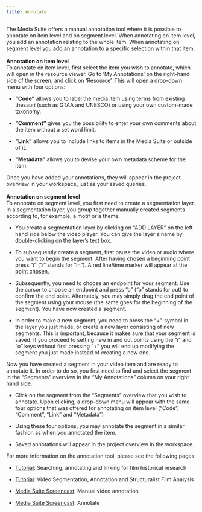 ```yaml
---
title: Annotate
---
```


The Media Suite offers a manual annotation tool where it is possible to annotate on item level and on segment level. When annotating on item level, you add an annotation relating to the whole item. When annotating on segment level you add an annotation to a specific selection within that item.\
\
**Annotation on item level** \
To annotate on item level, first select the item you wish to annotate, which will open in the resource viewer. Go to ‘My Annotations’ on the right-hand side of the screen, and click on ‘Resource’. This will open a drop-down menu with four options:

* **“Code”** allows you to label the media item using terms from existing thesauri (such as GTAA and UNESCO) or using your own custom-made taxonomy.

* **“Comment”** gives you the possibility to enter your own comments about the item without a set word limit.

* **“Link”** allows you to include links to items in the Media Suite or outside of it.

* **“Metadata”** allows you to devise your own metadata scheme for the item.

Once you have added your annotations, they will appear in the project overview in your workspace, just as your saved queries.\
\
**Annotation on segment level** \
To annotate on segment level, you first need to create a segmentation layer. In a segmentation layer, you group together manually created segments according to, for example, a motif or a theme.

* You create a segmentation layer by clicking on “ADD LAYER” on the left hand side below the video player. You can give the layer a name by double-clicking on the layer’s text box.

* To subsequently create a segment, first pause the video or audio where you want to begin the segment. After having chosen a beginning point press “i” (“i” stands for “in”). A red line/time marker will appear at the point chosen.

* Subsequently, you need to choose an endpoint for your segment. Use the cursor to choose an endpoint and press “o” (“o” stands for out) to confirm the end point. Alternately, you may simply drag the end point of the segment using your mouse (the same goes for the beginning of the segment). You have now created a segment.

* In order to make a new segment, you need to press the “\+”-symbol in the layer you just made, or create a new layer consisting of new segments. This is important, because it makes sure that your segment is saved. If you proceed to setting new in and out points using the “i” and “o” keys without first pressing “\+” you will end up modifying the segment you just made instead of creating a new one.

Now you have created a segment in your video item and are ready to annotate it. In order to do so, you first need to find and select the segment in the “Segments” overview in the “My Annotations” column on your right hand side.

* Click on the segment from the “Segments” overview that you wish to annotate. Upon clicking, a drop-down menu will appear with the same four options that was offered for annotating on item level (“Code”, “Comment”, “Link” and “Metadata”)

* Using these four options, you may annotate the segment in a similar fashion as when you annotated the item.

* Saved annotations will appear in the project overview in the workspace.

For more information on the annotation tool, please see the following pages:

* [Tutorial](https://mediasuite.clariah.nl/learn/subject-tutorials/media-suite-tutorial-searching-annotating-and-linking-for-film-historical-research): Searching, annotating and linking for film historical research

* [Tutorial](https://mediasuite.clariah.nl/learn/subject-tutorials/media-suite-tutorial-video-segmentation-annotation-and-structuralist-film-analysis): Video Segmentation, Annotation and Structuralist Film Analysis

* [Media Suite Screencast](https://www.youtube.com/watch?v=KL-YXK856OQ&t=157s): Manual video annotation

* [Media Suite Screencast](https://www.youtube.com/watch?v=el5QzQgh58g&t=2s): Annotate